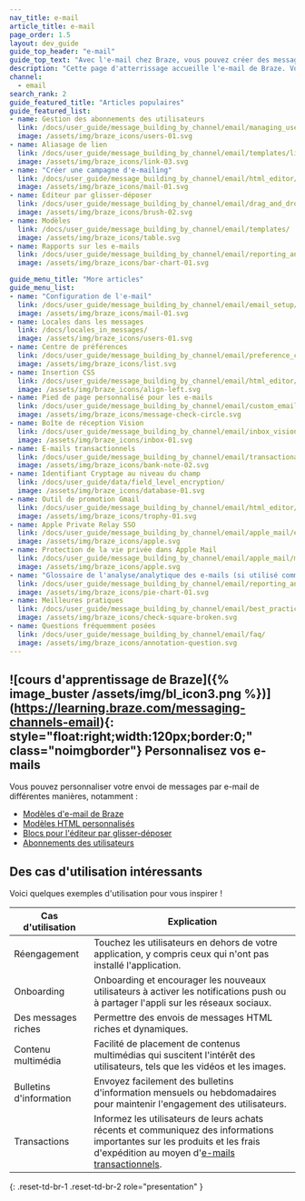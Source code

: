 ```yaml
---
nav_title: e-mail
article_title: e-mail
page_order: 1.5
layout: dev_guide
guide_top_header: "e-mail"
guide_top_text: "Avec l'e-mail chez Braze, vous pouvez créer des messages e-mail complètement personnalisés et adaptés, que ce soit sous forme de campagnes ou de Canvas, qui attireront rapidement l'attention de votre utilisateur en dehors de votre application ou de votre site web. Personnalisez vos messages e-mail, de la gestion de votre audience à l'inclusion de contenus multimédias accrocheurs. Pour voir des exemples de campagnes d'e-mail, consultez nos <a href='https://www.braze.com/customers/'>études de cas.</a>"
description: "Cette page d'atterrissage accueille l'e-mail de Braze. Vous y apprendrez comment créer une campagne e-mail, comment utiliser l'éditeur par glisser-déposer, comment gérer les abonnements des utilisateurs, le centre de préférences, et bien plus encore."
channel:
  - email
search_rank: 2
guide_featured_title: "Articles populaires"
guide_featured_list:
- name: Gestion des abonnements des utilisateurs
  link: /docs/user_guide/message_building_by_channel/email/managing_user_subscriptions/
  image: /assets/img/braze_icons/users-01.svg
- name: Aliasage de lien
  link: /docs/user_guide/message_building_by_channel/email/templates/link_aliasing/
  image: /assets/img/braze_icons/link-03.svg
- name: "Créer une campagne d'e-mailing"
  link: /docs/user_guide/message_building_by_channel/email/html_editor/creating_an_email_campaign/
  image: /assets/img/braze_icons/mail-01.svg
- name: Éditeur par glisser-déposer
  link: /docs/user_guide/message_building_by_channel/email/drag_and_drop/
  image: /assets/img/braze_icons/brush-02.svg
- name: Modèles
  link: /docs/user_guide/message_building_by_channel/email/templates/
  image: /assets/img/braze_icons/table.svg
- name: Rapports sur les e-mails
  link: /docs/user_guide/message_building_by_channel/email/reporting_and_analytics/email_reporting/
  image: /assets/img/braze_icons/bar-chart-01.svg

guide_menu_title: "More articles"
guide_menu_list:
- name: "Configuration de l'e-mail"
  link: /docs/user_guide/message_building_by_channel/email/email_setup/
  image: /assets/img/braze_icons/mail-01.svg
- name: Locales dans les messages
  link: /docs/locales_in_messages/
  image: /assets/img/braze_icons/users-01.svg
- name: Centre de préférences
  link: /docs/user_guide/message_building_by_channel/email/preference_center/
  image: /assets/img/braze_icons/list.svg
- name: Insertion CSS
  link: /docs/user_guide/message_building_by_channel/email/html_editor/css_inline/
  image: /assets/img/braze_icons/align-left.svg
- name: Pied de page personnalisé pour les e-mails
  link: /docs/user_guide/message_building_by_channel/email/custom_email_footer/
  image: /assets/img/braze_icons/message-check-circle.svg
- name: Boîte de réception Vision
  link: /docs/user_guide/message_building_by_channel/email/inbox_vision/
  image: /assets/img/braze_icons/inbox-01.svg
- name: E-mails transactionnels
  link: /docs/user_guide/message_building_by_channel/email/transactional_message_api_campaign/
  image: /assets/img/braze_icons/bank-note-02.svg
- name: Identifiant Cryptage au niveau du champ
  link: /docs/user_guide/data/field_level_encryption/
  image: /assets/img/braze_icons/database-01.svg
- name: Outil de promotion Gmail
  link: /docs/user_guide/message_building_by_channel/email/html_editor/gmail_promotions_tab/
  image: /assets/img/braze_icons/trophy-01.svg
- name: Apple Private Relay SSO
  link: /docs/user_guide/message_building_by_channel/email/apple_mail/email_private_relay_apple_sso/
  image: /assets/img/braze_icons/apple.svg
- name: Protection de la vie privée dans Apple Mail
  link: /docs/user_guide/message_building_by_channel/email/apple_mail/mpp/
  image: /assets/img/braze_icons/apple.svg
- name: "Glossaire de l'analyse/analytique des e-mails (si utilisé comme adjectif)"
  link: /docs/user_guide/message_building_by_channel/email/reporting_and_analytics/analytics_glossary/
  image: /assets/img/braze_icons/pie-chart-01.svg
- name: Meilleures pratiques
  link: /docs/user_guide/message_building_by_channel/email/best_practices/
  image: /assets/img/braze_icons/check-square-broken.svg
- name: Questions fréquemment posées
  link: /docs/user_guide/message_building_by_channel/email/faq/
  image: /assets/img/braze_icons/annotation-question.svg
---
```


## ![cours d'apprentissage de Braze]({% image_buster /assets/img/bl_icon3.png %})](https://learning.braze.com/messaging-channels-email){: style="float:right;width:120px;border:0;" class="noimgborder"} Personnalisez vos e-mails

Vous pouvez personnaliser votre envoi de messages par e-mail de différentes manières, notamment :

- [Modèles d'e-mail de Braze]({{site.baseurl}}/user_guide/message_building_by_channel/email/templates/email_template/)
- [Modèles HTML personnalisés]({{site.baseurl}}/user_guide/message_building_by_channel/email/templates/html_email_template/)
- [Blocs pour l'éditeur par glisser-déposer]({{site.baseurl}}/user_guide/message_building_by_channel/email/drag_and_drop/dnd_editor_blocks/)
- [Abonnements des utilisateurs]({{site.baseurl}}/user_guide/message_building_by_channel/email/managing_user_subscriptions/)

## Des cas d'utilisation intéressants

Voici quelques exemples d'utilisation pour vous inspirer !

| Cas d'utilisation | Explication |
| --- | --- |
| Réengagement | Touchez les utilisateurs en dehors de votre application, y compris ceux qui n'ont pas installé l'application. |
| Onboarding | Onboarding et encourager les nouveaux utilisateurs à activer les notifications push ou à partager l'appli sur les réseaux sociaux. |
| Des messages riches | Permettre des envois de messages HTML riches et dynamiques. |
| Contenu multimédia | Facilité de placement de contenus multimédias qui suscitent l'intérêt des utilisateurs, tels que les vidéos et les images. |
| Bulletins d'information | Envoyez facilement des bulletins d'information mensuels ou hebdomadaires pour maintenir l'engagement des utilisateurs. |
| Transactions | Informez les utilisateurs de leurs achats récents et communiquez des informations importantes sur les produits et les frais d'expédition au moyen d'[e-mails transactionnels]({{site.baseurl}}/user_guide/message_building_by_channel/email/transactional_message_api_campaign/).
{: .reset-td-br-1 .reset-td-br-2 role="presentation" }